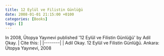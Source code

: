 ```yaml
---
title: 12 Eylül ve Filistin Günlüğü
date: 2008-01-01 21:15:00 +0100
categories: [Books]
tags: []
---
```




In 2008, Ütopya Yayınevi published '12 Eylül ve Filistin Günlüğü' by Adil Okay.
| Cite this:   |
|--------|
| Adil Okay. 12 Eylül ve Filistin Günlüğü. Ankara: Ütopya Yayınevi, 2008

 
